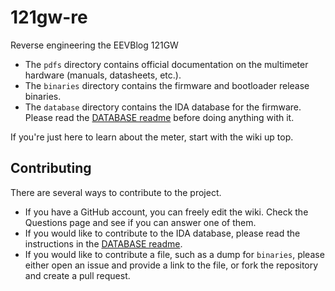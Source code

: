 # 121gw-re
Reverse engineering the EEVBlog 121GW

* The `pdfs` directory contains official documentation on the multimeter hardware (manuals, datasheets, etc.).
* The `binaries` directory contains the firmware and bootloader release binaries.
* The `database` directory contains the IDA database for the firmware. Please read the [DATABASE readme](database/DATABASE.md) before doing anything with it.

If you're just here to learn about the meter, start with the wiki up top.

## Contributing
There are several ways to contribute to the project.

* If you have a GitHub account, you can freely edit the wiki. Check the Questions page and see if you can answer one of them.
* If you would like to contribute to the IDA database, please read the instructions in the [DATABASE readme](database/DATABASE.md).
* If you would like to contribute a file, such as a dump for `binaries`, please either open an issue and provide a link to the file, or fork the repository and create a pull request.